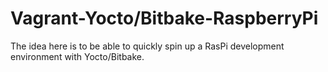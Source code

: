 Vagrant-Yocto/Bitbake-RaspberryPi
=======

The idea here is to be able to quickly spin up a RasPi development environment
with Yocto/Bitbake.
